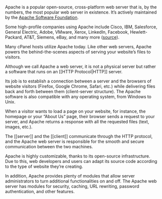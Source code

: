 Apache is a popular open-source, cross-platform web server that is, by the numbers, the most popular web server in existence. It’s actively maintained by the [Apache Software Foundation](https://www.apache.org/).

Some high-profile companies using Apache include Cisco, IBM, Salesforce, General Electric, Adobe, VMware, Xerox, LinkedIn, Facebook, Hewlett-Packard, AT&T, Siemens, eBay, and many more ([source](https://siftery.com/apache-web-server)).

Many cPanel hosts utilize Apache today. Like other web servers, Apache powers the behind-the-scenes aspects of serving your website’s files to visitors.

Although we call Apache a web server, it is not a physical server but rather a software that runs on an [[HTTP Protocol|HTTP]] server. 

Its job is to establish a connection between a server and the browsers of website visitors (Firefox, Google Chrome, Safari, etc.) while delivering files back and forth between them (client-server structure). The Apache software is also compatible with any operating system, from Windows to Unix. 

When a visitor wants to load a page on your website, for instance, the homepage or your “About Us” page, their browser sends a request to your server, and Apache returns a response with all the requested files (text, images, etc.).

The [[server]] and the [[client]] communicate through the HTTP protocol, and the Apache web server is responsible for the smooth and secure communication between the two machines.

Apache is highly customizable, thanks to its open-source infrastructure. Due to this, web developers and users can adapt its source code according to the type of website they’re creating. 

In addition, Apache provides plenty of modules that allow server administrators to turn additional functionalities on and off. The Apache web server has modules for security, caching, URL rewriting, password authentication, and other features. 
